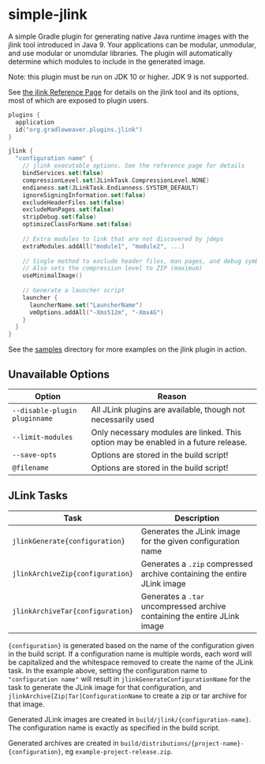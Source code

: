 # simple-jlink

A simple Gradle plugin for generating native Java runtime images with the jlink tool introduced in Java 9.
Your applications can be modular, unmodular, and use modular or unomdular libraries. The
plugin will automatically determine which modules to include in the generated image.

Note: this plugin must be run on JDK 10 or higher. JDK 9 is not supported.

See [the jlink Reference Page](https://docs.oracle.com/javase/10/tools/jlink.htm) for details on the
jlink tool and its options, most of which are exposed to plugin users.

```kotlin
plugins {
  application
  id("org.gradleweaver.plugins.jlink")
}

jlink {
  "configuration name" {
    // jlink executable options. See the reference page for details
    bindServices.set(false)
    compressionLevel.set(JLinkTask.CompressionLevel.NONE)
    endianess.set(JLinkTask.Endianness.SYSTEM_DEFAULT)
    ignoreSigningInformation.set(false)
    excludeHeaderFiles.set(false)
    excludeManPages.set(false)
    stripDebug.set(false)
    optimizeClassForName.set(false)
    
    // Extra modules to link that are not discovered by jdeps
    extraModules.addAll("module1", "module2", ...)
    
    // Single method to exclude header files, man pages, and debug symbols
    // Also sets the compression level to ZIP (maximum)
    useMinimalImage()
    
    // Generate a launcher script
    launcher {
      launcherName.set("LauncherName")
      vmOptions.addAll("-Xms512m", "-Xmx4G")
    }
  }
}
```

See the [samples](samples) directory for more examples on the jlink plugin in action.

## Unavailable Options

| Option | Reason |
|---|---|
`--disable-plugin pluginname` | All JLink plugins are available, though not necessarily used  
`--limit-modules` | Only necessary modules are linked. This option may be enabled in a future release.
`--save-opts` | Options are stored in the build script!  
`@filename` | Options are stored in the build script!

## JLink Tasks

| Task | Description |
|---|---|
`jlinkGenerate{configuration}` | Generates the JLink image for the given configuration name
`jlinkArchiveZip{configuration}` | Generates a `.zip` compressed archive containing the entire JLink image
`jlinkArchiveTar{configuration}` | Generates a `.tar` uncompressed archive containing the entire JLink image

`{configuration}` is generated based on the name of the configuration given in the build script.
If a configuration name is multiple words, each word will be capitalized and the whitespace removed
to create the name of the JLink task. In the example above, setting the configuration name to `"configuration name"`
will result in `jlinkGenerateConfigurationName` for the task to generate the JLink image for that
configuration, and `jlinkArchive[Zip|Tar]ConfigurationName` to create a zip or tar archive for that image.

Generated JLink images are created in `build/jlink/{configuration-name}`. The configuration name is exactly
as specified in the build script.

Generated archives are created in `build/distributions/{project-name}-{configuration}`, eg `example-project-release.zip`.

